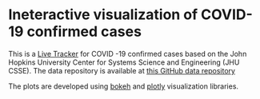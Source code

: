 # Ineteractive visualization of COVID-19 confirmed cases 

This is a [Live Tracker](https://ravioinam.github.io/covid_confirmed.html) for COVID -19 confirmed cases based on the John Hopkins University Center for Systems Science and Engineering (JHU CSSE). The data repository is available at [this GitHub data repository](https://github.com/CSSEGISandData/COVID-19)


The plots are developed using [bokeh](https://bokeh.org) and [plotly](https://plotly.com) visualization libraries.

